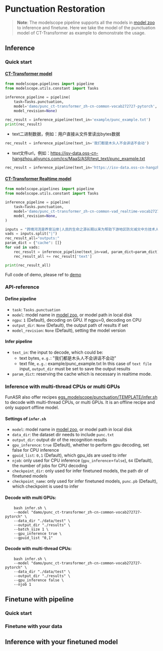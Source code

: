 # Punctuation Restoration

> **Note**: 
> The modelscope pipeline supports all the models in [model zoo](https://alibaba-damo-academy.github.io/FunASR/en/model_zoo/modelscope_models.html#pretrained-models-on-modelscope) to inference and finetune. Here we take the model of the punctuation model of CT-Transformer as example to demonstrate the usage.

## Inference

### Quick start
#### [CT-Transformer model](https://www.modelscope.cn/models/damo/punc_ct-transformer_zh-cn-common-vocab272727-pytorch/summary)
```python
from modelscope.pipelines import pipeline
from modelscope.utils.constant import Tasks

inference_pipeline = pipeline(
    task=Tasks.punctuation,
    model='damo/punc_ct-transformer_zh-cn-common-vocab272727-pytorch',
    model_revision=None)

rec_result = inference_pipeline(text_in='example/punc_example.txt')
print(rec_result)
```
- text二进制数据，例如：用户直接从文件里读出bytes数据
```python
rec_result = inference_pipeline(text_in='我们都是木头人不会讲话不会动')
```
- text文件url，例如：https://isv-data.oss-cn-hangzhou.aliyuncs.com/ics/MaaS/ASR/test_text/punc_example.txt
```python
rec_result = inference_pipeline(text_in='https://isv-data.oss-cn-hangzhou.aliyuncs.com/ics/MaaS/ASR/test_text/punc_example.txt')
```

#### [CT-Transformer Realtime model](https://www.modelscope.cn/models/damo/punc_ct-transformer_zh-cn-common-vad_realtime-vocab272727/summary)
```python
from modelscope.pipelines import pipeline
from modelscope.utils.constant import Tasks

inference_pipeline = pipeline(
    task=Tasks.punctuation,
    model='damo/punc_ct-transformer_zh-cn-common-vad_realtime-vocab272727',
    model_revision=None,
)

inputs = "跨境河流是养育沿岸|人民的生命之源长期以来为帮助下游地区防灾减灾中方技术人员|在上游地区极为恶劣的自然条件下克服巨大困难甚至冒着生命危险|向印方提供汛期水文资料处理紧急事件中方重视印方在跨境河流问题上的关切|愿意进一步完善双方联合工作机制|凡是|中方能做的我们|都会去做而且会做得更好我请印度朋友们放心中国在上游的|任何开发利用都会经过科学|规划和论证兼顾上下游的利益"
vads = inputs.split("|")
rec_result_all="outputs:"
param_dict = {"cache": []}
for vad in vads:
    rec_result = inference_pipeline(text_in=vad, param_dict=param_dict)
    rec_result_all += rec_result['text']

print(rec_result_all)
```
Full code of demo, please ref to [demo](https://github.com/alibaba-damo-academy/FunASR/discussions/238)


### API-reference
#### Define pipeline
- `task`: `Tasks.punctuation`
- `model`: model name in [model zoo](https://alibaba-damo-academy.github.io/FunASR/en/model_zoo/modelscope_models.html#pretrained-models-on-modelscope), or model path in local disk
- `ngpu`: `1` (Default), decoding on GPU. If ngpu=0, decoding on CPU
- `output_dir`: `None` (Default), the output path of results if set
- `model_revision`: `None` (Default), setting the model version

#### Infer pipeline
- `text_in`: the input to decode, which could be:
  - text bytes, `e.g.`: "我们都是木头人不会讲话不会动"
  - text file, `e.g.`: example/punc_example.txt
  In this case of `text file` input, `output_dir` must be set to save the output results
- `param_dict`: reserving the cache which is necessary in realtime mode. 

### Inference with multi-thread CPUs or multi GPUs
FunASR also offer recipes [egs_modelscope/punctuation/TEMPLATE/infer.sh](https://github.com/alibaba-damo-academy/FunASR/blob/main/egs_modelscope/punctuation/TEMPLATE/infer.sh) to decode with multi-thread CPUs, or multi GPUs. It is an offline recipe and only support offline model.

#### Settings of `infer.sh`
- `model`: model name in [model zoo](https://alibaba-damo-academy.github.io/FunASR/en/model_zoo/modelscope_models.html#pretrained-models-on-modelscope), or model path in local disk
- `data_dir`: the dataset dir needs to include `punc.txt`
- `output_dir`: output dir of the recognition results
- `gpu_inference`: `true` (Default), whether to perform gpu decoding, set false for CPU inference
- `gpuid_list`: `0,1` (Default), which gpu_ids are used to infer
- `njob`: only used for CPU inference (`gpu_inference`=`false`), `64` (Default), the number of jobs for CPU decoding
- `checkpoint_dir`: only used for infer finetuned models, the path dir of finetuned models
- `checkpoint_name`: only used for infer finetuned models, `punc.pb` (Default), which checkpoint is used to infer

#### Decode with multi GPUs:
```shell
    bash infer.sh \
    --model "damo/punc_ct-transformer_zh-cn-common-vocab272727-pytorch" \
    --data_dir "./data/test" \
    --output_dir "./results" \
    --batch_size 1 \
    --gpu_inference true \
    --gpuid_list "0,1"
```
#### Decode with multi-thread CPUs:
```shell
    bash infer.sh \
    --model "damo/punc_ct-transformer_zh-cn-common-vocab272727-pytorch" \
    --data_dir "./data/test" \
    --output_dir "./results" \
    --gpu_inference false \
    --njob 1
```

## Finetune with pipeline

### Quick start

### Finetune with your data

## Inference with your finetuned model

